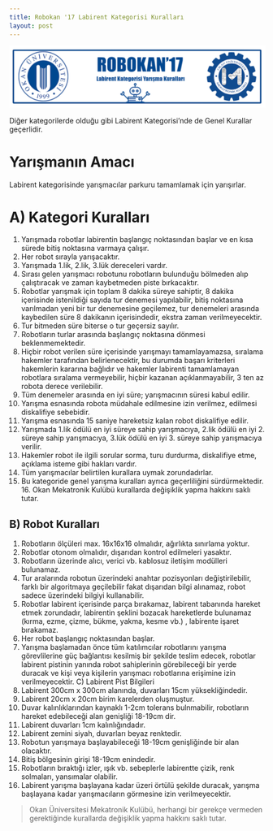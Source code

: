 ```yaml
---
title: Robokan '17 Labirent Kategorisi Kuralları
layout: post
---
```


![Title Image](img/labirent/title.png)

Diğer kategorilerde olduğu gibi Labirent Kategorisi’nde de Genel Kurallar geçerlidir.

# Yarışmanın Amacı
Labirent kategorisinde yarışmacılar parkuru tamamlamak için yarışırlar.

# A) Kategori Kuralları

1. Yarışmada robotlar labirentin başlangıç noktasından başlar ve en kısa sürede bitiş noktasına varmaya çalışır.
2. Her robot sırayla yarışacaktır.
3. Yarışmada 1.lik, 2.lik, 3.lük dereceleri vardır.
4. Sırası gelen yarışmacı robotunu robotların bulunduğu bölmeden alıp çalıştıracak ve
zaman kaybetmeden piste bırkacaktır.
5. Robotlar yarışmak için toplam 8 dakika süreye sahiptir, 8 dakika içerisinde istenildiği
sayıda tur denemesi yapılabilir, bitiş noktasına varılmadan yeni bir tur denemesine geçilemez, tur denemeleri arasında kaybedilen süre 8 dakikanın içerisindedir, ekstra zaman verilmeyecektir.
6. Tur bitmeden süre biterse o tur geçersiz sayılır.
7. Robotların turlar arasında başlangıç noktasına dönmesi beklenmemektedir.
8. Hiçbir robot verilen süre içerisinde yarışmayı tamamlayamazsa, sıralama hakemler
tarafından belirlenecektir, bu durumda başarı kriterleri hakemlerin kararına bağlıdır ve hakemler labirenti tamamlamayan robotlara sıralama vermeyebilir, hiçbir kazanan açıklanmayabilir, 3 ten az robota derece verilebilir.
9. Tüm denemeler arasında en iyi süre; yarışmacının süresi kabul edilir.
10. Yarışma esnasında robota müdahale edilmesine izin verilmez, edilmesi diskalifiye
sebebidir.
11. Yarışma esnasında 15 saniye hareketsiz kalan robot diskalifiye edilir.
12. Yarışmada 1.lik ödülü en iyi süreye sahip yarışmacıya, 2.lik ödülü en iyi 2. süreye sahip
yarışmacıya, 3.lük ödülü en iyi 3. süreye sahip yarışmacıya verilir.
13. Hakemler robot ile ilgili sorular sorma, turu durdurma, diskalifiye etme, açıklama isteme
gibi hakları vardır.
14. Tüm yarışmacılar belirtilen kurallara uymak zorundadırlar.
15. Bu kategoride genel yarışma kuralları ayrıca geçerliliğini sürdürmektedir. 16. Okan Mekatronik Kulübü kurallarda değişiklik yapma hakkını saklı tutar.

## B) Robot Kuralları
1. Robotların ölçüleri max. 16x16x16 olmalıdır, ağırlıkta sınırlama yoktur.
2. Robotlar otonom olmalıdır, dışarıdan kontrol edilmeleri yasaktır.
3. Robotların üzerinde alıcı, verici vb. kablosuz iletişim modülleri bulunamaz.
4. Tur aralarında robotun üzerindeki anahtar pozisyonları değiştirilebilir, farklı bir
algoritmaya geçilebilir fakat dışarıdan bilgi alınamaz, robot sadece üzerindeki bilgiyi
kullanabilir.
5. Robotlar labirent içerisinde parça bırakamaz, labirent tabanında hareket etmek
zorundadır, labirentin şeklini bozacak hareketlerde bulunamaz (kırma, ezme, çizme,
bükme, yakma, kesme vb.) , labirente işaret bırakamaz.
6. Her robot başlangıç noktasından başlar.
7. Yarışma başlamadan önce tüm katılımcılar robotlarını yarışma görevlilerine güç bağlantısı
kesilmiş bir şekilde teslim edecek, robotlar labirent pistinin yanında robot sahiplerinin görebileceği bir yerde duracak ve kişi veya kişilerin yarışmacı robotlarına erişimine izin verilmeyecektir.
C) Labirent Pist Bilgileri
1. Labirent 300cm x 300cm alanında, duvarları 15cm yüksekliğindedir.
2. Labirent 20cm x 20cm birim karelerden oluşmuştur.
3. Duvar kalınlıklarından kaynaklı 1-2cm tolerans bulnmabilir, robotların hareket
edebileceği alan genişliği 18-19cm dir.
4. Labirent duvarları 1cm kalınlığındadır.
5. Labirent zemini siyah, duvarları beyaz renktedir.
6. Robotun yarışmaya başlayabileceği 18-19cm genişliğinde bir alan olacaktır.
7. Bitiş bölgesinin girişi 18-19cm enindedir.
8. Robotların bıraktığı izler, ışık vb. sebeplerle labirentte çizik, renk solmaları, yansımalar
olabilir.
9. Labirent yarışma başlayana kadar üzeri örtülü şekilde duracak, yarışma başlayana kadar
yarışmacıların görmesine izin verilmeyecektir.

> Okan Üniversitesi Mekatronik Kulübü, herhangi bir gerekçe vermeden gerektiğinde kurallarda değişiklik yapma hakkını saklı tutar.
